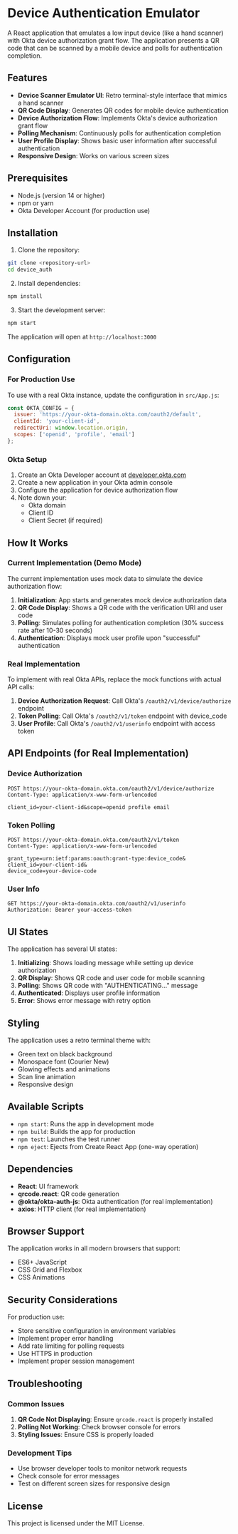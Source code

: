 # Device Authentication Emulator

A React application that emulates a low input device (like a hand scanner) with Okta device authorization grant flow. The application presents a QR code that can be scanned by a mobile device and polls for authentication completion.

## Features

- **Device Scanner Emulator UI**: Retro terminal-style interface that mimics a hand scanner
- **QR Code Display**: Generates QR codes for mobile device authentication
- **Device Authorization Flow**: Implements Okta's device authorization grant flow
- **Polling Mechanism**: Continuously polls for authentication completion
- **User Profile Display**: Shows basic user information after successful authentication
- **Responsive Design**: Works on various screen sizes

## Prerequisites

- Node.js (version 14 or higher)
- npm or yarn
- Okta Developer Account (for production use)

## Installation

1. Clone the repository:
```bash
git clone <repository-url>
cd device_auth
```

2. Install dependencies:
```bash
npm install
```

3. Start the development server:
```bash
npm start
```

The application will open at `http://localhost:3000`

## Configuration

### For Production Use

To use with a real Okta instance, update the configuration in `src/App.js`:

```javascript
const OKTA_CONFIG = {
  issuer: 'https://your-okta-domain.okta.com/oauth2/default',
  clientId: 'your-client-id',
  redirectUri: window.location.origin,
  scopes: ['openid', 'profile', 'email']
};
```

### Okta Setup

1. Create an Okta Developer account at [developer.okta.com](https://developer.okta.com)
2. Create a new application in your Okta admin console
3. Configure the application for device authorization flow
4. Note down your:
   - Okta domain
   - Client ID
   - Client Secret (if required)

## How It Works

### Current Implementation (Demo Mode)

The current implementation uses mock data to simulate the device authorization flow:

1. **Initialization**: App starts and generates mock device authorization data
2. **QR Code Display**: Shows a QR code with the verification URI and user code
3. **Polling**: Simulates polling for authentication completion (30% success rate after 10-30 seconds)
4. **Authentication**: Displays mock user profile upon "successful" authentication

### Real Implementation

To implement with real Okta APIs, replace the mock functions with actual API calls:

1. **Device Authorization Request**: Call Okta's `/oauth2/v1/device/authorize` endpoint
2. **Token Polling**: Call Okta's `/oauth2/v1/token` endpoint with device_code
3. **User Profile**: Call Okta's `/oauth2/v1/userinfo` endpoint with access token

## API Endpoints (for Real Implementation)

### Device Authorization
```
POST https://your-okta-domain.okta.com/oauth2/v1/device/authorize
Content-Type: application/x-www-form-urlencoded

client_id=your-client-id&scope=openid profile email
```

### Token Polling
```
POST https://your-okta-domain.okta.com/oauth2/v1/token
Content-Type: application/x-www-form-urlencoded

grant_type=urn:ietf:params:oauth:grant-type:device_code&
client_id=your-client-id&
device_code=your-device-code
```

### User Info
```
GET https://your-okta-domain.okta.com/oauth2/v1/userinfo
Authorization: Bearer your-access-token
```

## UI States

The application has several UI states:

1. **Initializing**: Shows loading message while setting up device authorization
2. **QR Display**: Shows QR code and user code for mobile scanning
3. **Polling**: Shows QR code with "AUTHENTICATING..." message
4. **Authenticated**: Displays user profile information
5. **Error**: Shows error message with retry option

## Styling

The application uses a retro terminal theme with:
- Green text on black background
- Monospace font (Courier New)
- Glowing effects and animations
- Scan line animation
- Responsive design

## Available Scripts

- `npm start`: Runs the app in development mode
- `npm build`: Builds the app for production
- `npm test`: Launches the test runner
- `npm eject`: Ejects from Create React App (one-way operation)

## Dependencies

- **React**: UI framework
- **qrcode.react**: QR code generation
- **@okta/okta-auth-js**: Okta authentication (for real implementation)
- **axios**: HTTP client (for real implementation)

## Browser Support

The application works in all modern browsers that support:
- ES6+ JavaScript
- CSS Grid and Flexbox
- CSS Animations

## Security Considerations

For production use:
- Store sensitive configuration in environment variables
- Implement proper error handling
- Add rate limiting for polling requests
- Use HTTPS in production
- Implement proper session management

## Troubleshooting

### Common Issues

1. **QR Code Not Displaying**: Ensure `qrcode.react` is properly installed
2. **Polling Not Working**: Check browser console for errors
3. **Styling Issues**: Ensure CSS is properly loaded

### Development Tips

- Use browser developer tools to monitor network requests
- Check console for error messages
- Test on different screen sizes for responsive design

## License

This project is licensed under the MIT License. 